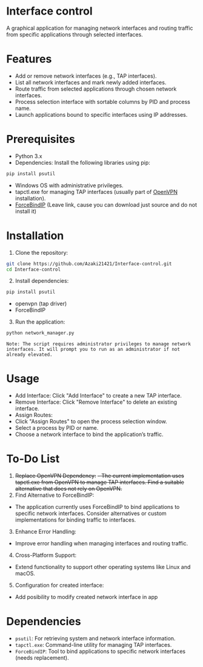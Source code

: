 # Interface control
A graphical application for managing network interfaces and routing traffic from specific applications through selected interfaces.

# Features
- Add or remove network interfaces (e.g., TAP interfaces).
- List all network interfaces and mark newly added interfaces.
- Route traffic from selected applications through chosen network interfaces.
- Process selection interface with sortable columns by PID and process name.
- Launch applications bound to specific interfaces using IP addresses.

# Prerequisites
- Python 3.x
- Dependencies: Install the following libraries using pip:
```bash
pip install psutil
```
- Windows OS with administrative privileges.
- tapctl.exe for managing TAP interfaces (usually part of [OpenVPN](https://openvpn.net/downloads/openvpn-connect-v3-windows.msi) installation).
- [ForceBindIP](https://r1ch.net/projects/forcebindip) (Leave link, cause you can download just source and do not install it)

# Installation
1. Clone the repository:
```bash
git clone https://github.com/Azaki21421/Interface-control.git
cd Interface-control
```
2. Install dependencies:
```bash
pip install psutil
```
 - openvpn (tap driver)
 - ForceBindIP
3. Run the application:

```bash
python network_manager.py
```
```Note: The script requires administrator privileges to manage network interfaces. It will prompt you to run as an administrator if not already elevated.```

# Usage
- Add Interface: Click "Add Interface" to create a new TAP interface.
- Remove Interface: Click "Remove Interface" to delete an existing interface.
- Assign Routes:
 - Click "Assign Routes" to open the process selection window.
 - Select a process by PID or name.
 - Choose a network interface to bind the application’s traffic.

# To-Do List

1. ~~Replace OpenVPN Dependency:~~
 ~~- The current implementation uses tapctl.exe from OpenVPN to manage TAP interfaces. Find a suitable alternative that does not rely on OpenVPN.~~
2. Find Alternative to ForceBindIP:
 - The application currently uses ForceBindIP to bind applications to specific network interfaces. Consider alternatives or custom implementations for binding traffic to interfaces.
3. Enhance Error Handling:
 - Improve error handling when managing interfaces and routing traffic.
4. Cross-Platform Support:
 - Extend functionality to support other operating systems like Linux and macOS.
5. Configuration for created interface:
 - Add posibility to modify created network interface in app

# Dependencies
- ```psutil```: For retrieving system and network interface information.
- ```tapctl.exe```: Command-line utility for managing TAP interfaces.
- ```ForceBindIP```: Tool to bind applications to specific network interfaces (needs replacement).
